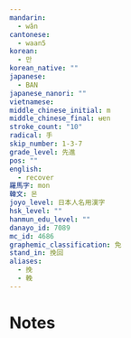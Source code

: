 ```yaml
---
mandarin:
  - wǎn
cantonese:
  - waan5
korean:
  - 만
korean_native: ""
japanese:
  - BAN
japanese_nanori: ""
vietnamese:
middle_chinese_initial: m
middle_chinese_final: ʉɐn
stroke_count: "10"
radical: 手
skip_number: 1-3-7
grade_level: 先進
pos: ""
english:
  - recover
羅馬字: mon
韓文: 몬
joyo_level: 日本人名用漢字
hsk_level: ""
hanmun_edu_level: ""
danayo_id: 7089
mc_id: 4686
graphemic_classification: 免
stand_in: 挽回
aliases:
  - 挽
  - 輓
---
```


# Notes
